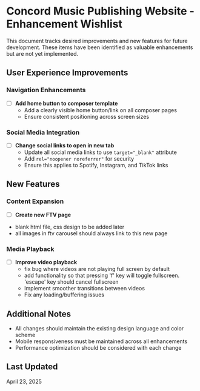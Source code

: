 # Concord Music Publishing Website - Enhancement Wishlist

This document tracks desired improvements and new features for future development. These items have been identified as valuable enhancements but are not yet implemented.

## User Experience Improvements

### Navigation Enhancements
- [ ] **Add home button to composer template**
  - Add a clearly visible home button/link on all composer pages
  - Ensure consistent positioning across screen sizes


### Social Media Integration
- [ ] **Change social links to open in new tab**
  - Update all social media links to use `target="_blank"` attribute
  - Add `rel="noopener noreferrer"` for security
  - Ensure this applies to Spotify, Instagram, and TikTok links


## New Features

### Content Expansion
- [ ] **Create new FTV page**
 - blank html file, css design to be added later
 - all images in ftv carousel should always link to this new page

### Media Playback
- [ ] **Improve video playback**
  - fix bug where videos are not playing full screen by default
  - add functionality so that pressing 'f' key will toggle fullscreen. 'escape' key should cancel fullscreen
  - Implement smoother transitions between videos
  - Fix any loading/buffering issues




## Additional Notes

- All changes should maintain the existing design language and color scheme
- Mobile responsiveness must be maintained across all enhancements
- Performance optimization should be considered with each change

## Last Updated

April 23, 2025